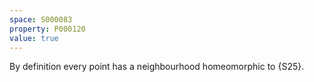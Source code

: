 ```yaml
---
space: S000083
property: P000120
value: true
---
```


By definition every point has a neighbourhood homeomorphic to {S25}.
